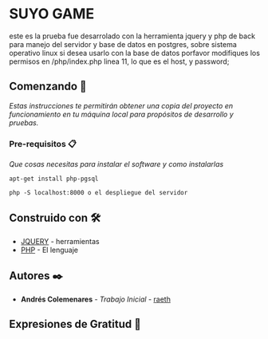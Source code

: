 # SUYO GAME

este es la prueba fue desarrolado con la herramienta jquery y php de back para manejo del servidor y base de datos en postgres, sobre sistema operativo linux
si desea usarlo con la base de datos porfavor modifiques los permisos en /php/index.php linea 11, lo que es el host, y password;

## Comenzando 🚀

_Estas instrucciones te permitirán obtener una copia del proyecto en funcionamiento en tu máquina local para propósitos de desarrollo y pruebas._


### Pre-requisitos 📋

_Que cosas necesitas para instalar el software y como instalarlas_

```
apt-get install php-pgsql

php -S localhost:8000 o el despliegue del servidor
```


## Construido con 🛠️


* [JQUERY](https://api.jquery.com/) - herramientas
* [PHP](http://php.net/) - El lenguaje




## Autores ✒️


* **Andrés Colemenares** - *Trabajo Inicial* - [raeth](https://github.com/Raethandres)


## Expresiones de Gratitud 🎁
